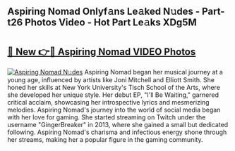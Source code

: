 ## Aspiring Nomad Onlyf𝚊ns Le𝚊ked N𝚞des - Part-t26 Photos Video - Hot Part Le𝚊ks XDg5M

# <h2><a href="http://ab90549.deff.icu/?id=Aspiring+Nomad">🔗 New 👉🔴 Aspiring Nomad VIDEO Photos</a></h2>

[![Aspiring Nomad N𝚞des](https://i.imgur.com/rIISA9y.gif)](http://ab90549.deff.icu/?id=Aspiring+Nomad)
Aspiring Nomad began her musical journey at a young age, influenced by artists like Joni Mitchell and Elliott Smith. She honed her skills at New York University's Tisch School of the Arts, where she developed her unique style. Her debut EP, "I'll Be Waiting," garnered critical acclaim, showcasing her introspective lyrics and mesmerizing melodies. Aspiring Nomad's journey into the world of social media began with her love for gaming. She started streaming on Twitch under the username "GingerBreaker" in 2013, where she gained a small but dedicated following. Aspiring Nomad's charisma and infectious energy shone through her streams, making her a popular figure in the gaming community.
